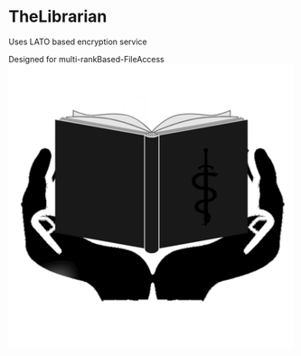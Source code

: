 # TheLibrarian
Uses LATO based encryption service

Designed for multi-rankBased-FileAccess
![LOGO](https://github.com/ThBean/TheLibrarian/blob/main/LibrerainTRF.png)
